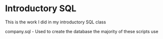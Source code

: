 # Introductory SQL
This is the work I did in my introductory SQL class

company.sql - Used to create the database the majority of these scripts use